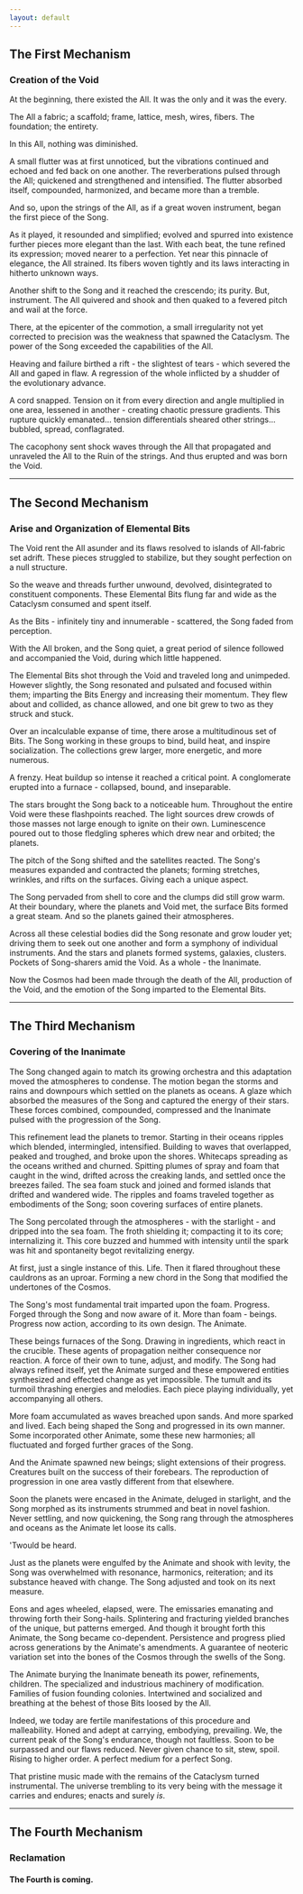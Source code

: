 ```yaml
---
layout: default
---
```


## The First Mechanism

### Creation of the Void

At the beginning, there existed the All. It was the only and it was the every.

The All a fabric; a scaffold; frame, lattice, mesh, wires, fibers. The
foundation; the entirety.

In this All, nothing was diminished.

A small flutter was at first unnoticed, but the vibrations continued and
echoed and fed back on one another. The reverberations pulsed through the
All; quickened and strengthened and intensified. The flutter absorbed
itself, compounded, harmonized, and became more than a tremble.

And so, upon the strings of the All, as if a great woven instrument, began the
first piece of the Song.

As it played, it resounded and simplified; evolved and spurred into existence
further pieces more elegant than the last. With each beat, the tune refined
its expression; moved nearer to a perfection. Yet near this pinnacle of
elegance, the All strained. Its fibers woven tightly and its laws interacting
in hitherto unknown ways.

Another shift to the Song and it reached the crescendo; its purity. But,
instrument. The All quivered and shook and then quaked to a fevered pitch and
wail at the force.

There, at the epicenter of the commotion, a small irregularity not yet
corrected to precision was the weakness that spawned the Cataclysm. The power
of the Song exceeded the capabilities of the All.

Heaving and failure birthed a rift - the slightest of tears - which severed
the All and gaped in flaw. A regression of the whole inflicted
by a shudder of the evolutionary advance.

A cord snapped. Tension on it from every direction and angle multiplied in one
area, lessened in another - creating chaotic pressure gradients. This rupture
quickly emanated… tension differentials sheared other strings… bubbled,
spread, conflagrated.

The cacophony sent shock waves through the All that propagated and unraveled
the All to the Ruin of the strings. And thus erupted and was born the Void.

---

## The Second Mechanism

### Arise and Organization of Elemental Bits

The Void rent the All asunder and its flaws resolved to islands of All-fabric
set adrift. These pieces struggled to stabilize, but they sought perfection on
a null structure.

So the weave and threads further unwound, devolved, disintegrated to
constituent components. These Elemental Bits flung far and wide as the
Cataclysm consumed and spent itself.

As the Bits - infinitely tiny and innumerable - scattered, the Song faded
from perception.

With the All broken, and the Song quiet, a great period of silence followed
and accompanied the Void, during which little happened.

The Elemental Bits shot through the Void and traveled long and unimpeded.
However slightly, the Song resonated and pulsated and focused within them;
imparting the Bits Energy and increasing their momentum. They flew about and
collided, as chance allowed, and one bit grew to two as they struck and stuck.

Over an incalculable expanse of time, there arose a multitudinous set of Bits.
The Song working in these groups to bind, build heat, and inspire
socialization. The collections grew larger, more energetic, and more numerous.

A frenzy. Heat buildup so intense it reached a critical point. A conglomerate
erupted into a furnace - collapsed, bound, and inseparable.

The stars brought the Song back to a noticeable hum. Throughout the entire
Void were these flashpoints reached. The light sources drew crowds of those
masses not large enough to ignite on their own. Luminescence poured out to
those fledgling spheres which drew near and orbited; the planets.

The pitch of the Song shifted and the satellites reacted. The Song's measures
expanded and contracted the planets; forming stretches, wrinkles, and rifts on
the surfaces. Giving each a unique aspect.

The Song pervaded from shell to core and the clumps did still grow
warm. At their boundary, where the planets and Void met, the surface Bits
formed a great steam. And so the planets gained their atmospheres.

Across all these celestial bodies did the Song resonate and grow louder yet;
driving them to seek out one another and form a symphony of individual
instruments. And the stars and planets formed systems, galaxies, clusters.
Pockets of Song-sharers amid the Void. As a whole - the Inanimate.

Now the Cosmos had been made through the death of the All, production of the
Void, and the emotion of the Song imparted to the Elemental Bits.

---

## The Third Mechanism

### Covering of the Inanimate

The Song changed again to match its growing orchestra and this adaptation
moved the atmospheres to condense. The motion began the storms and rains and
downpours which settled on the planets as oceans. A glaze which absorbed the
measures of the Song and captured the energy of their stars. These forces
combined, compounded, compressed and the Inanimate pulsed with the progression
of the Song.

This refinement lead the planets to tremor. Starting in their oceans ripples
which blended, intermingled, intensified. Building to waves that overlapped,
peaked and troughed, and broke upon the shores. Whitecaps spreading as the
oceans writhed and churned. Spitting plumes of spray and foam that caught in
the wind, drifted across the creaking lands, and settled once the breezes
failed. The sea foam stuck and joined and formed islands that drifted and
wandered wide. The ripples and foams traveled together as embodiments of the
Song; soon covering surfaces of entire planets.

The Song percolated through the atmospheres - with the starlight - and dripped
into the sea foam. The froth shielding it; compacting it to its core;
internalizing it. This core buzzed and hummed with intensity until the spark
was hit and spontaneity begot revitalizing energy.

At first, just a single instance of this. Life. Then it flared throughout
these cauldrons as an uproar. Forming a new chord in the Song that modified
the undertones of the Cosmos.

The Song's most fundamental trait imparted upon the foam. Progress. Forged
through the Song and now aware of it. More than foam - beings. Progress now
action, according to its own design. The Animate.

These beings furnaces of the Song. Drawing in ingredients, which react in the
crucible. These agents of propagation neither consequence nor reaction. A
force of their own to tune, adjust, and modify. The Song had always refined
itself, yet the Animate surged and these empowered entities synthesized and
effected change as yet impossible. The tumult and its turmoil thrashing
energies and melodies. Each piece playing individually, yet accompanying all
others.

More foam accumulated as waves breached upon sands. And more sparked and
lived. Each being shaped the Song and progressed in its own manner. Some
incorporated other Animate, some these new harmonies; all fluctuated and
forged further graces of the Song.

And the Animate spawned new beings; slight extensions of their progress.
Creatures built on the success of their forebears. The reproduction of
progression in one area vastly different from that elsewhere.

Soon the planets were encased in the Animate, deluged in starlight, and the
Song morphed as its instruments strummed and beat in novel fashion. Never
settling, and now quickening, the Song rang through the atmospheres and oceans
as the Animate let loose its calls.

'Twould be heard.

Just as the planets were engulfed by the Animate and shook with levity, the
Song was overwhelmed with resonance, harmonics, reiteration; and its substance
heaved with change. The Song adjusted and took on its next measure.

Eons and ages wheeled, elapsed, were. The emissaries emanating and throwing
forth their Song-hails. Splintering and fracturing yielded branches of the
unique, but patterns emerged. And though it brought forth this Animate, the
Song became co-dependent. Persistence and progress plied across generations by
the Animate's amendments. A guarantee of neoteric variation set into the bones
of the Cosmos through the swells of the Song.

The Animate burying the Inanimate beneath its power, refinements, children. The
specialized and industrious machinery of modification. Families of fusion
founding colonies. Intertwined and socialized and breathing at the behest of
those Bits loosed by the All.

Indeed, we today are fertile manifestations of this procedure and
malleability. Honed and adept at carrying, embodying, prevailing. We, the
current peak of the Song's endurance, though not faultless. Soon to be
surpassed and our flaws reduced. Never given chance to sit, stew, spoil.
Rising to higher order. A perfect medium for a perfect Song.

That pristine music made with the remains of the Cataclysm turned
instrumental. The universe trembling to its very being with the message it
carries and endures; enacts and surely _is_.

---

## The Fourth Mechanism

### Reclamation

#### The Fourth is coming.
